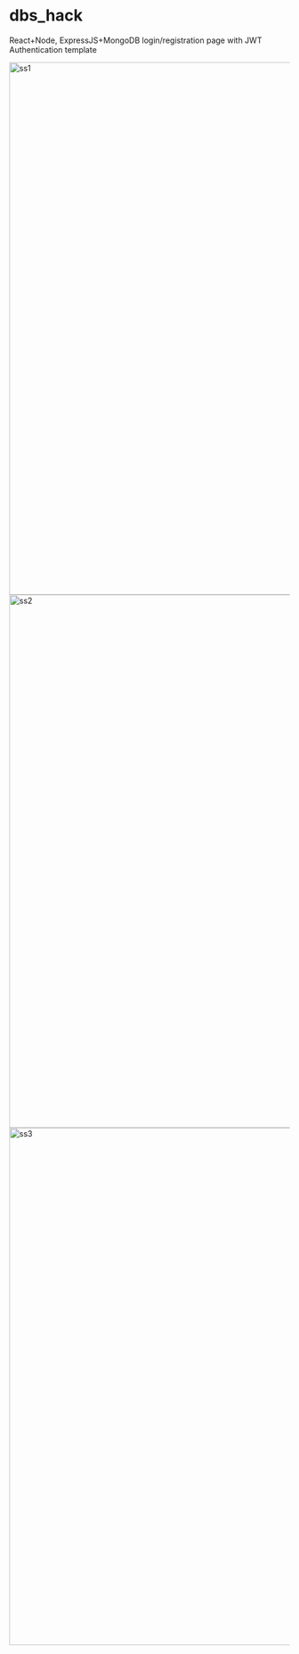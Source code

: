 # dbs_hack

React+Node, ExpressJS+MongoDB login/registration page with JWT Authentication template



<img width="955" alt="ss1" src="https://user-images.githubusercontent.com/53036589/205201532-4a150f5d-d38f-445b-b107-dcab1609dc32.png">
<img width="956" alt="ss2" src="https://user-images.githubusercontent.com/53036589/205201536-6dd5e3d3-af43-4e91-8e83-90a1c78d2219.png">
<img width="928" alt="ss3" src="https://user-images.githubusercontent.com/53036589/205201535-bcbe2c05-6168-4b21-8919-3229ce8b8b40.png">
